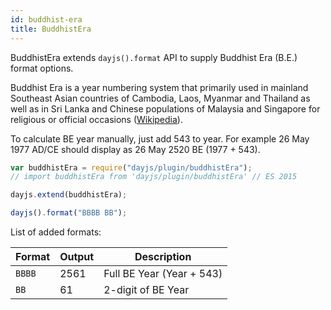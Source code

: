 ```yaml
---
id: buddhist-era
title: BuddhistEra
---
```


BuddhistEra extends `dayjs().format` API to supply Buddhist Era (B.E.) format options.

Buddhist Era is a year numbering system that primarily used in mainland Southeast Asian countries of Cambodia, Laos, Myanmar and Thailand as well as in Sri Lanka and Chinese populations of Malaysia and Singapore for religious or official occasions ([Wikipedia](https://en.wikipedia.org/wiki/Buddhist_calendar)).

To calculate BE year manually, just add 543 to year. For example 26 May 1977 AD/CE should display as 26 May 2520 BE (1977 + 543).

```javascript
var buddhistEra = require("dayjs/plugin/buddhistEra");
// import buddhistEra from 'dayjs/plugin/buddhistEra' // ES 2015

dayjs.extend(buddhistEra);

dayjs().format("BBBB BB");
```

List of added formats:

| Format | Output | Description               |
| ------ | ------ | ------------------------- |
| `BBBB` | 2561   | Full BE Year (Year + 543) |
| `BB`   | 61     | 2-digit of BE Year        |
